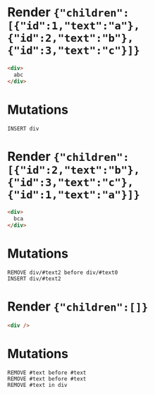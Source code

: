 # Render `{"children":[{"id":1,"text":"a"},{"id":2,"text":"b"},{"id":3,"text":"c"}]}`

```html
<div>
  abc
</div>
```

# Mutations
```
INSERT div
```

# Render `{"children":[{"id":2,"text":"b"},{"id":3,"text":"c"},{"id":1,"text":"a"}]}`

```html
<div>
  bca
</div>
```

# Mutations
```
REMOVE div/#text2 before div/#text0
INSERT div/#text2
```

# Render `{"children":[]}`

```html
<div />
```

# Mutations
```
REMOVE #text before #text
REMOVE #text before #text
REMOVE #text in div
```